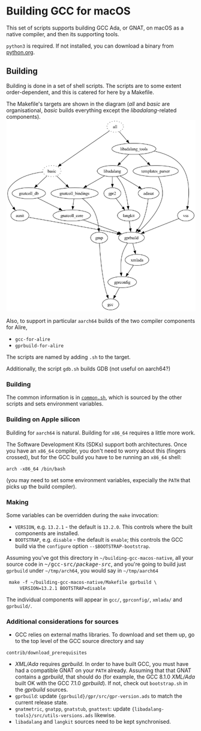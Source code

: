 # Building GCC for macOS #

This set of scripts supports building GCC Ada, or GNAT, on macOS as a native compiler, and then its supporting tools.

`python3` is required. If not installed, you can download a binary from [python.org](https://www.python.org).

## Building ##

Building is done in a set of shell scripts. The scripts are to some extent order-dependent, and this is catered for here by a Makefile.

The Makefile's targets are shown in the diagram (_all_ and _basic_ are organisational, _basic_ builds everything except the _libadalang_-related components).
![Dependencies](make-dependencies.png)

Also, to support in particular `aarch64` builds of the two compiler components for Alire,
* `gcc-for-alire`
* `gprbuild-for-alire`

The scripts are named by adding `.sh` to the target.

Additionally, the script `gdb.sh` builds GDB (not useful on aarch64?)

### Building ###

The common information is in [`common.sh`](common.sh), which is sourced by the other scripts and sets environment variables.

### Building on Apple silicon ###

Building for `aarch64` is natural. Building for `x86_64` requires a little more work.

The Software Development Kits (SDKs) support both architectures. Once you have an `x86_64` compiler, you don't need to worry about this (fingers crossed), but for the GCC build you have to be running an `x86_64` shell:
```
arch -x86_64 /bin/bash
```
(you may need to set some environment variables, expecially the `PATH` that picks up the build compiler).

### Making ###

Some variables can be overridden during the `make` invocation:
* `VERSION`, e.g. `13.2.1` - the default is `13.2.0`. This controls where the built components are installed.
* `BOOTSTRAP`, e.g. `disable` - the default is `enable`; this controls the GCC build via the `configure` option `--$BOOTSTRAP-bootstrap`.

Assuming you've got this directory in `~/building-gcc-macos-native`, all your source code in <tt>~/gcc-src/<i>package-src</i></tt>, and you're going to build just `gprbuild` under `~/tmp/arch64`, you would say in `~/tmp/aarch64`
```
 make -f ~/building-gcc-macos-native/Makefile gprbuild \
     VERSION=13.2.1 BOOTSTRAP=disable
```
The individual components will appear in `gcc/`, `gprconfig/`, `xmlada/` and `gprbuild/`.

### Additional considerations for sources ###

* GCC relies on external maths libraries. To download and set them up, go to the top level of the GCC source directory and say
```
contrib/download_prerequisites
```
* *XML/Ada* requires *gprbuild*. In order to have built GCC, you must have had a compatible GNAT on your `PATH` already. Assuming that that GNAT contains a *gprbuild*, that should do (for example, the GCC 8.1.0 *XML/Ada* built OK with the GCC 7.1.0 *gprbuild*). If not, check out `bootstrap.sh` in the *gprbuild* sources.
* `gprbuild`: update `{gprbuild}/gpr/src/gpr-version.ads` to match the current release state.
* `gnatmetric`, `gnatpp`, `gnatstub`, `gnattest`: update `{libadalang-tools}/src/utils-versions.ads` likewise.
* `libadalang` and `langkit` sources need to be kept synchronised.
